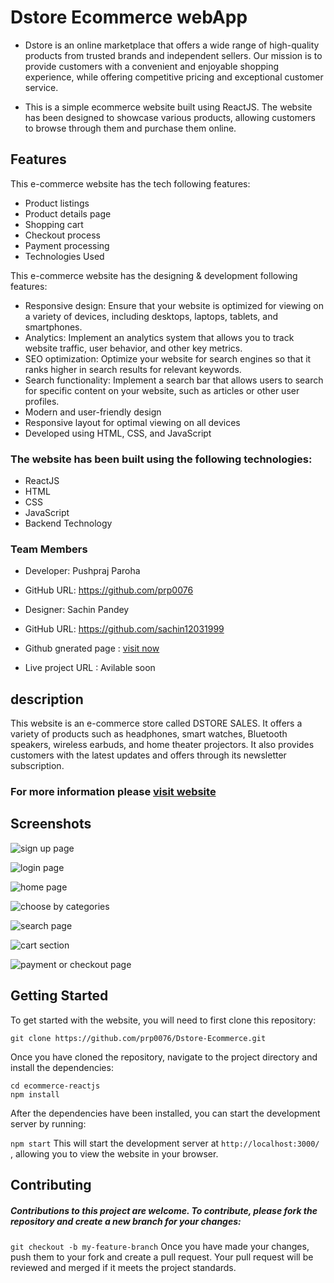 # Dstore Ecommerce webApp
- Dstore is an online marketplace that offers a wide range of high-quality products from trusted brands and independent sellers. Our mission is to provide customers with a convenient and enjoyable shopping experience, while offering competitive pricing and exceptional customer service.

- This is a simple ecommerce website built using ReactJS. The website has been designed to showcase various products, allowing customers to browse through them and purchase them online.

## Features
This e-commerce website has the tech following features:
- Product listings
- Product details page
- Shopping cart
- Checkout process
- Payment processing
- Technologies Used


This e-commerce website has the designing & development following features:

- Responsive design: Ensure that your website is optimized for viewing on a variety of devices, including desktops, laptops, tablets, and smartphones.
- Analytics: Implement an analytics system that allows you to track website traffic, user behavior, and other key metrics.
- SEO optimization: Optimize your website for search engines so that it ranks higher in search results for relevant keywords.
- Search functionality: Implement a search bar that allows users to search for specific content on your website, such as articles or other user profiles.
- Modern and user-friendly design
- Responsive layout for optimal viewing on all devices
- Developed using HTML, CSS, and JavaScript



### The website has been built using the following technologies:

- ReactJS
- HTML
- CSS
- JavaScript
- Backend Technology


### Team Members

- Developer: Pushpraj Paroha 
- GitHub URL: https://github.com/prp0076
- Designer: Sachin Pandey 
- GitHub URL: https://github.com/sachin12031999



- Github gnerated page : [visit now](https://tangerine-fox-825b79.netlify.app/)
- Live project URL : Avilable soon


## description 
This website is an e-commerce store called DSTORE SALES. It offers a variety of products such as headphones, smart watches, Bluetooth speakers, wireless earbuds, and home theater projectors. It also provides customers with the latest updates and offers through its newsletter subscription. 


### For more information please [visit website](https://tangerine-fox-825b79.netlify.app)

## Screenshots
![sign up page](https://user-images.githubusercontent.com/116311633/226443231-d15b6d9b-bd13-4af8-b4c3-70892bef0c19.png)


![login page](https://user-images.githubusercontent.com/116311633/226443262-5dc54adf-5d84-4087-87d1-fe2c77020f28.png)


![home page](https://user-images.githubusercontent.com/116311633/226443247-a0c0f3f2-f47f-47c5-906f-3f4fba5713da.png)


![choose by categories](https://user-images.githubusercontent.com/116311633/226443244-6baee972-4dab-4faf-a506-8de755d38908.png)


![search page](https://user-images.githubusercontent.com/116311633/226443274-42d00473-6929-4d86-a80a-4032036e6021.png)


![cart section](https://user-images.githubusercontent.com/116311633/226443237-ce07c12f-277d-4229-9232-23be413cde58.png)


![payment or checkout page](https://user-images.githubusercontent.com/116311633/226443269-d16f8bb9-708e-4a60-bdfe-b56899e4a55c.png)


## Getting Started
To get started with the website, you will need to first clone this repository:

 ``` git clone https://github.com/prp0076/Dstore-Ecommerce.git ``` 
 
 
Once you have cloned the repository, navigate to the project directory and install the dependencies:


 ``` cd ecommerce-reactjs  ```  
 ``` npm install ``` 


After the dependencies have been installed, you can start the development server by running:

 ``` npm start ``` 
This will start the development server at  ``` http://localhost:3000/  ``` , allowing you to view the website in your browser.


## Contributing
##### Contributions to this project are welcome. To contribute, please fork the repository and create a new branch for your changes:

 ``` git checkout -b my-feature-branch ``` 
Once you have made your changes, push them to your fork and create a pull request. Your pull request will be reviewed and merged if it meets the project standards.




